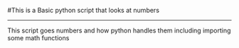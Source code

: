 #This is a Basic python script that looks at numbers

------------------------------------------------
This script goes numbers and how python handles them
including importing some math functions
